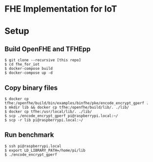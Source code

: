 # FHE Implementation for IoT

# Setup

## Build OpenFHE and TFHEpp

```
$ git clone --recursive [this repo]
$ cd fhe_for_iot
$ docker-compose build
$ docker-compose up -d
```

## Copy binary files

```
$ docker cp tfhe:/openfhe/build/bin/examples/binfhe/pke/encode_encrypt_gperf .
$ mkdir lib && docker cp tfhe:/openfhe/build/lib/. ./lib/
$ docker cp tfhe:/usr/local/lib/. ./lib/
$ scp ./encode_encrypt_gperf pi@raspberrypi.local:~/
$ scp -r lib pi@raspberrypi.local:~/
```

## Run benchmark

```
$ ssh pi@raspberrypi.local
$ export LD_LIBRARY_PATH=/home/pi/lib
$ ./encode_encrypt_gperf
```
